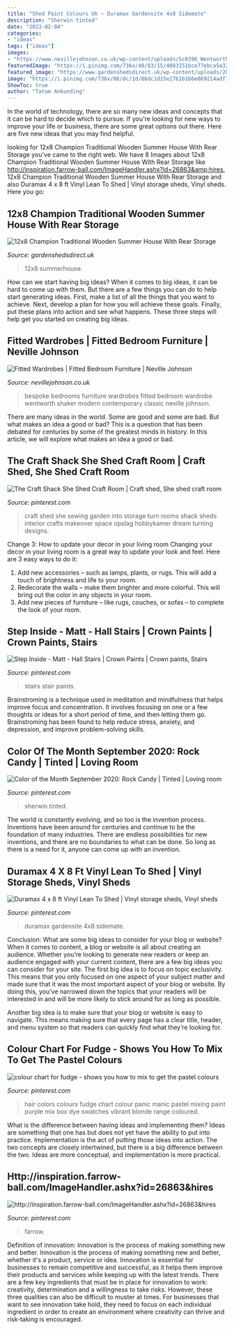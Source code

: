 ```yaml
---
title: "Shed Paint Colours Uk ~ Duramax Gardensite 4x8 Sidemate"
description: "Sherwin tinted"
date: "2023-02-04"
categories:
- "ideas"
tags: ["ideas"]
images:
- "https://www.nevillejohnson.co.uk/wp-content/uploads/Sc0396_WentworthBedroom_2_EST.jpg"
featuredImage: "https://i.pinimg.com/736x/40/83/15/4083151bce77ebca5a32f3d60e40c9df--greige-paint-smoke-and-mirrors.jpg"
featured_image: "https://www.gardenshedsdirect.uk/wp-content/uploads/2021/02/miscs0812fnvcr_01.jpg"
image: "https://i.pinimg.com/736x/86/dc/1d/86dc1d15e27b1b1b6e869214adf1fb7d--pastel-colours-hair-colours.jpg"
ShowToc: true
author: "Tatum Ankunding"
---
```



In the world of technology, there are so many new ideas and concepts that it can be hard to decide which to pursue. If you're looking for new ways to improve your life or business, there are some great options out there. Here are five new ideas that you may find helpful.

	

		
looking for 12x8 Champion Traditional Wooden Summer House With Rear Storage you've came to the right web. We have 8 Images about 12x8 Champion Traditional Wooden Summer House With Rear Storage like http://inspiration.farrow-ball.com/ImageHandler.ashx?id=26863&amp;hires, 12x8 Champion Traditional Wooden Summer House With Rear Storage and also Duramax 4 x 8 ft Vinyl Lean To Shed | Vinyl storage sheds, Vinyl sheds. Here you go:
		
    
## 12x8 Champion Traditional Wooden Summer House With Rear Storage

<img loading=lazy src="https://www.gardenshedsdirect.uk/wp-content/uploads/2021/02/miscs0812fnvcr_01.jpg" onerror="this.onerror=null;this.src='https://tse3.mm.bing.net/th?id=OIP.0nNrfJ0X1NVHxCajp-R_0QHaHa&amp;pid=15.1';" alt="12x8 Champion Traditional Wooden Summer House With Rear Storage">

_Source: gardenshedsdirect.uk_

>12x8 summerhouse. 

	

How can we start having big ideas?
When it comes to big ideas, it can be hard to come up with them. But there are a few things you can do to help start generating ideas. First, make a list of all the things that you want to achieve. Next, develop a plan for how you will achieve these goals. Finally, put these plans into action and see what happens. These three steps will help get you started on creating big ideas.

    
## Fitted Wardrobes | Fitted Bedroom Furniture | Neville Johnson

<img loading=lazy src="https://www.nevillejohnson.co.uk/wp-content/uploads/Sc0396_WentworthBedroom_2_EST.jpg" onerror="this.onerror=null;this.src='https://tse3.mm.bing.net/th?id=OIP.KqIYEEdrwDk_V8cJwBYCIAHaE8&amp;pid=15.1';" alt="Fitted Wardrobes | Fitted Bedroom Furniture | Neville Johnson">

_Source: nevillejohnson.co.uk_

>bespoke bedrooms furniture wardrobes fitted bedroom wardrobe wentworth shaker modern contemporary classic neville johnson. 

	

There are many ideas in the world. Some are good and some are bad. But what makes an idea a good or bad? This is a question that has been debated for centuries by some of the greatest minds in history. In this article, we will explore what makes an idea a good or bad.

    
## The Craft Shack She Shed Craft Room | Craft Shed, She Shed Craft Room

<img loading=lazy src="https://i.pinimg.com/736x/3e/1a/d7/3e1ad7a8ec984f00833b0fb8c69b0205--craft-shed-rafting.jpg" onerror="this.onerror=null;this.src='https://tse3.mm.bing.net/th?id=OIP.8qdVCJlMSXERRV68E15sWgHaJ3&amp;pid=15.1';" alt="The Craft Shack She Shed Craft Room | Craft shed, She shed craft room">

_Source: pinterest.com_

>craft shed she sewing garden into storage turn rooms shack sheds interior crafts makeover space opslag hobbykamer dream turning designs. 

	

Change 3: How to update your decor in your living room
Changing your decor in your living room is a great way to update your look and feel. Here are 3 easy ways to do it: 
1. Add new accessories – such as lamps, plants, or rugs. This will add a touch of brightness and life to your room. 
2. Redecorate the walls – make them brighter and more colorful. This will bring out the color in any objects in your room. 
3. Add new pieces of furniture – like rugs, couches, or sofas – to complete the look of your room.

    
## Step Inside - Matt - Hall Stairs | Crown Paints | Crown Paints, Stairs

<img loading=lazy src="https://i.pinimg.com/736x/40/83/15/4083151bce77ebca5a32f3d60e40c9df--greige-paint-smoke-and-mirrors.jpg" onerror="this.onerror=null;this.src='https://tse4.mm.bing.net/th?id=OIP.ZctZC6ZIixeAhGMzuw6C-AHaJv&amp;pid=15.1';" alt="Step Inside - Matt - Hall Stairs | Crown Paints | Crown paints, Stairs">

_Source: pinterest.com_

>stairs stair paints. 

	

Brainstroming is a technique used in meditation and mindfulness that helps improve focus and concentration. It involves focusing on one or a few thoughts or ideas for a short period of time, and then letting them go. Brainstroming has been found to help reduce stress, anxiety, and depression, and improve problem-solving skills.

    
## Color Of The Month September 2020: Rock Candy | Tinted | Loving Room

<img loading=lazy src="https://i.pinimg.com/originals/89/a6/8f/89a68ffa7337025e1ff35ad9a714df62.jpg" onerror="this.onerror=null;this.src='https://tse4.mm.bing.net/th?id=OIP.4vao_pGZvmE0FC_XusUkRgHaJ4&amp;pid=15.1';" alt="Color of the Month September 2020: Rock Candy | Tinted | Loving room">

_Source: pinterest.com_

>sherwin tinted. 

	

The world is constantly evolving, and so too is the invention process. Inventions have been around for centuries and continue to be the foundation of many industries. There are endless possibilities for new inventions, and there are no boundaries to what can be done. So long as there is a need for it, anyone can come up with an invention.

    
## Duramax 4 X 8 Ft Vinyl Lean To Shed | Vinyl Storage Sheds, Vinyl Sheds

<img loading=lazy src="https://i.pinimg.com/736x/e7/a6/26/e7a626c50184a7f56003c5023b7de2cc.jpg" onerror="this.onerror=null;this.src='https://tse1.mm.bing.net/th?id=OIP.rriW2Qg4av20OhlwFHdRiAHaGb&amp;pid=15.1';" alt="Duramax 4 x 8 ft Vinyl Lean To Shed | Vinyl storage sheds, Vinyl sheds">

_Source: pinterest.com_

>duramax gardensite 4x8 sidemate. 

	

Conclusion: What are some big ideas to consider for your blog or website?
When it comes to content, a blog or website is all about creating an audience. Whether you’re looking to generate new readers or keep an audience engaged with your current content, there are a few big ideas you can consider for your site. 
The first big idea is to focus on topic exclusivity. This means that you only focused on one aspect of your subject matter and made sure that it was the most important aspect of your blog or website. By doing this, you’ve narrowed down the topics that your readers will be interested in and will be more likely to stick around for as long as possible. 

Another big idea is to make sure that your blog or website is easy to navigate. This means making sure that every page has a clear title, header, and menu system so that readers can quickly find what they’re looking for.

    
## Colour Chart For Fudge - Shows You How To Mix To Get The Pastel Colours

<img loading=lazy src="https://i.pinimg.com/736x/86/dc/1d/86dc1d15e27b1b1b6e869214adf1fb7d--pastel-colours-hair-colours.jpg" onerror="this.onerror=null;this.src='https://tse1.mm.bing.net/th?id=OIP.eV0iKwKpOXYVfUy5bTlMKwHaKn&amp;pid=15.1';" alt="colour chart for fudge - shows you how to mix to get the pastel colours">

_Source: pinterest.com_

>hair colors colours fudge chart colour panic manic pastel mixing paint purple mix box dye swatches vibrant blonde range coloured. 

	

What is the difference between having ideas and implementing them?
Ideas are something that one has but does not yet have the ability to put into practice. Implementation is the act of putting those ideas into action. The two concepts are closely intertwined, but there is a big difference between the two. Ideas are more conceptual, and implementation is more practical.

    
## Http://inspiration.farrow-ball.com/ImageHandler.ashx?id=26863&amp;hires

<img loading=lazy src="https://i.pinimg.com/736x/90/79/e8/9079e887562b1b7e5e06182e999d389d.jpg" onerror="this.onerror=null;this.src='https://tse1.mm.bing.net/th?id=OIP.6WIgOnNfnRbeFPhs2mUDWAHaJ3&amp;pid=15.1';" alt="http://inspiration.farrow-ball.com/ImageHandler.ashx?id=26863&amp;hires">

_Source: pinterest.com_

>farrow. 

	

Definition of innovation: Innovation is the process of making something new and better.
Innovation is the process of making something new and better, whether it's a product, service or idea. Innovation is essential for businesses to remain competitive and successful, as it helps them improve their products and services while keeping up with the latest trends.
There are a few key ingredients that must be in place for innovation to work: creativity, determination and a willingness to take risks. However, these three qualities can also be difficult to muster at times. For businesses that want to see innovation take hold, they need to focus on each individual ingredient in order to create an environment where creativity can thrive and risk-taking is encouraged.

